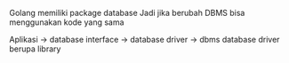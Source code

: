 Golang memiliki package database
    Jadi jika berubah DBMS bisa menggunakan kode yang sama 

Aplikasi -> database interface -> database driver -> dbms
    database driver berupa library